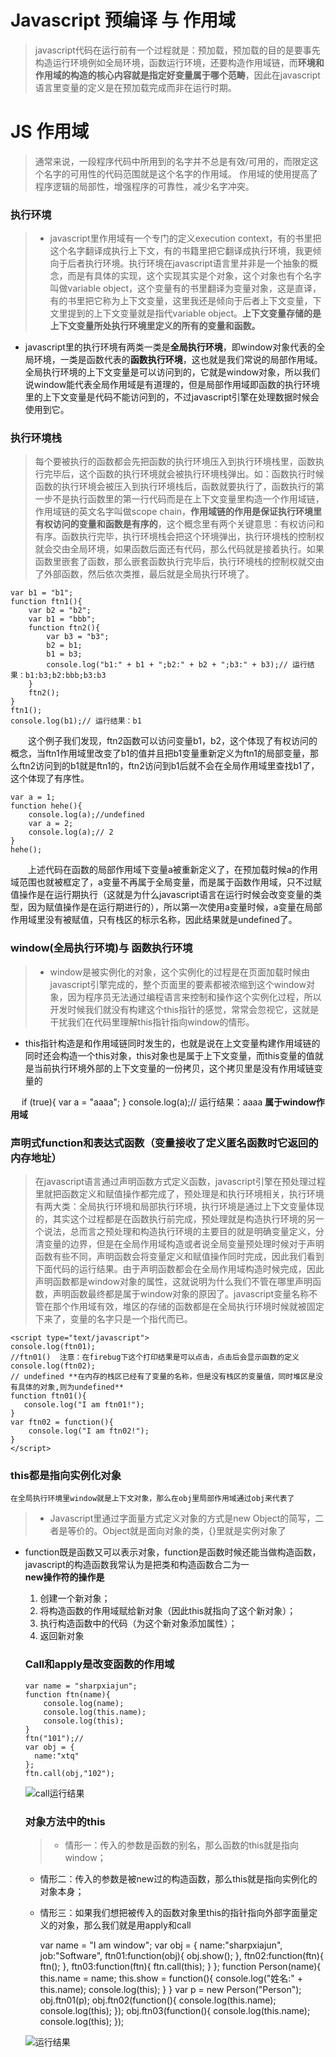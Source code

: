 # Javascript 预编译 与 作用域
> javascript代码在运行前有一个过程就是：预加载，预加载的目的是要事先构造运行环境例如全局环境，函数运行环境，还要构造作用域链，而**环境和作用域的构造的核心内容就是指定好变量属于哪个范畴**，因此在javascript语言里变量的定义是在预加载完成而非在运行时期。

# JS 作用域
> 通常来说，一段程序代码中所用到的名字并不总是有效/可用的，而限定这个名字的可用性的代码范围就是这个名字的作用域。 作用域的使用提高了程序逻辑的局部性，增强程序的可靠性，减少名字冲突。

### 执行环境
> * javascript里作用域有一个专门的定义execution context，有的书里把这个名字翻译成执行上下文，有的书籍里把它翻译成执行环境，我更倾向于后者执行环境。执行环境在javascript语言里并非是一个抽象的概念，而是有具体的实现，这个实现其实是个对象，这个对象也有个名字叫做variable object，这个变量有的书里翻译为变量对象，这是直译，有的书里把它称为上下文变量，这里我还是倾向于后者上下文变量，下文里提到的上下文变量就是指代variable object。**上下文变量存储的是上下文变量所处执行环境里定义的所有的变量和函数。**
* javascript里的执行环境有两类一类是**全局执行环境**，即window对象代表的全局环境，一类是函数代表的**函数执行环境**，这也就是我们常说的局部作用域。全局执行环境的上下文变量是可以访问到的，它就是window对象，所以我们说window能代表全局作用域是有道理的，但是局部作用域即函数的执行环境里的上下文变量是代码不能访问到的，不过javascript引擎在处理数据时候会使用到它。
        
### 执行环境栈
> 每个要被执行的函数都会先把函数的执行环境压入到执行环境栈里，函数执行完毕后，这个函数的执行环境就会被执行环境栈弹出。如：函数执行时候函数的执行环境会被压入到执行环境栈后，函数就要执行了，函数执行的第一步不是执行函数里的第一行代码而是在上下文变量里构造一个作用域链，作用域链的英文名字叫做scope chain，**作用域链的作用是保证执行环境里有权访问的变量和函数是有序的**，这个概念里有两个关键意思：有权访问和有序。函数执行完毕，执行环境栈会把这个环境弹出，执行环境栈的控制权就会交由全局环境，如果函数后面还有代码，那么代码就是接着执行。如果函数里嵌套了函数，那么嵌套函数执行完毕后，执行环境栈的控制权就交由了外部函数，然后依次类推，最后就是全局执行环境了。

    var b1 = "b1";
    function ftn1(){
        var b2 = "b2";
        var b1 = "bbb";
        function ftn2(){
            var b3 = "b3";
            b2 = b1;
            b1 = b3;
            console.log("b1:" + b1 + ";b2:" + b2 + ";b3:" + b3);// 运行结果：b1:b3;b2:bbb;b3:b3
        }
        ftn2();
    }
    ftn1();
    console.log(b1);// 运行结果：b1

　　这个例子我们发现，ftn2函数可以访问变量b1，b2，这个体现了有权访问的概念，当ftn1作用域里改变了b1的值并且把b1变量重新定义为ftn1的局部变量，那么ftn2访问到的b1就是ftn1的，ftn2访问到b1后就不会在全局作用域里查找b1了，这个体现了有序性。

    var a = 1;
    function hehe(){
        console.log(a);//undefined
        var a = 2;
        console.log(a);// 2
    }
    hehe();
　　上述代码在函数的局部作用域下变量a被重新定义了，在预加载时候a的作用域范围也就被框定了，a变量不再属于全局变量，而是属于函数作用域，只不过赋值操作是在运行期执行（这就是为什么javascript语言在运行时候会改变变量的类型，因为赋值操作是在运行期进行的），所以第一次使用a变量时候，a变量在局部作用域里没有被赋值，只有栈区的标示名称，因此结果就是undefined了。　　
　
### window(全局执行环境)与 函数执行环境  
> * window是被实例化的对象，这个实例化的过程是在页面加载时候由javascript引擎完成的，整个页面里的要素都被浓缩到这个window对象，因为程序员无法通过编程语言来控制和操作这个实例化过程，所以开发时候我们就没有构建这个this指针的感觉，常常会忽视它，这就是干扰我们在代码里理解this指针指向window的情形。
* this指针构造是和作用域链同时发生的，也就是说在上文变量构建作用域链的同时还会构造一个this对象，this对象也是属于上下文变量，而this变量的值就是当前执行环境外部的上下文变量的一份拷贝，这个拷贝里是没有作用域链变量的

    <script type="text/javascript">
    this.a = "aaa";
    console.log(a);//aaa
    console.log(this.a);//aaa
    console.log(window.a);//aaa
    console.log(this === window);// true
    </script>
　
    if (true){
        var a = "aaaa";
    }
    console.log(a);// 运行结果：aaaa
    **属于window作用域**

### 声明式function和表达式函数（变量接收了定义匿名函数时它返回的内存地址）
> 在javascript语言通过声明函数方式定义函数，javascript引擎在预处理过程里就把函数定义和赋值操作都完成了，预处理是和执行环境相关，执行环境有两大类：全局执行环境和局部执行环境，执行环境是通过上下文变量体现的，其实这个过程都是在函数执行前完成，预处理就是构造执行环境的另一个说法，总而言之预处理和构造执行环境的主要目的就是明确变量定义，分清变量的边界，但是在全局作用域构造或者说全局变量预处理时候对于声明函数有些不同，声明函数会将变量定义和赋值操作同时完成，因此我们看到下面代码的运行结果。由于声明函数都会在全局作用域构造时候完成，因此声明函数都是window对象的属性，这就说明为什么我们不管在哪里声明函数，声明函数最终都是属于window对象的原因了。javascript变量名称不管在那个作用域有效，堆区的存储的函数都是在全局执行环境时候就被固定下来了，变量的名字只是一个指代而已。

    <script type="text/javascript">
    console.log(ftn01);
    //ftn01()  注意：在firebug下这个打印结果是可以点击，点击后会显示函数的定义
    console.log(ftn02); 
    // undefined **在内存的栈区已经有了变量的名称，但是没有栈区的变量值，同时堆区是没有具体的对象,则为undefined**
    function ftn01(){
       console.log("I am ftn01!");
    }
    var ftn02 = function(){
        console.log("I am ftn02!");
    }
    </script>
### this都是指向实例化对象
    在全局执行环境里window就是上下文对象，那么在obj里局部作用域通过obj来代表了
> * Javascript里通过字面量方式定义对象的方式是new Object的简写，二者是等价的。Object就是面向对象的类，{}里就是实例对象了
* function既是函数又可以表示对象，function是函数时候还能当做构造函数，javascript的构造函数我常认为是把类和构造函数合二为一  
     **new操作符的操作是**
     1. 创建一个新对象；
     2. 将构造函数的作用域赋给新对象（因此this就指向了这个新对象）；
     3. 执行构造函数中的代码（为这个新对象添加属性）；
     4. 返回新对象

    <script type="text/javascript">
    var obj = {
        name:"sharpxiajun",
        job:"Software",
        show:function(){
            console.log("Name:" + this.name + ";Job:" + this.job);
            console.log(this);
    // Object { name="sharpxiajun", job="Software", show=function()}
        }
    };
    obj.show();//Name:sharpxiajun;Job:Software
    function Person(name,sex,age,job){
        this.name = name;
        this.sex = sex;
        this.age = age;
        this.job = job;
        this.showPerson = function(){
            console.log("姓名:" + this.name);
            console.log("性别:" + this.sex);
            console.log("年龄:" + this.age);
            console.log("工作:" + this.job);
            console.log(this);
            // Person { name="马云", sex="男", age=46, 更多...}
        }
    }
    var person = new Person("马云", "男", 46, "董事长");
    person.showPerson();
</script>

### Call和apply是改变函数的作用域

    var name = "sharpxiajun";
    function ftn(name){
        console.log(name);
        console.log(this.name);
        console.log(this);
    }
    ftn("101");//
    var obj = {
      name:"xtq"
    };
    ftn.call(obj,"102");

![call运行结果][1]

### 对象方法中的this
> * 情形一：传入的参数是函数的别名，那么函数的this就是指向window；
 * 情形二：传入的参数是被new过的构造函数，那么this就是指向实例化的对象本身；
 * 情形三：如果我们想把被传入的函数对象里this的指针指向外部字面量定义的对象，那么我们就是用apply和call
 
    var name = "I am window";
    var obj = {
        name:"sharpxiajun",
        job:"Software",
        ftn01:function(obj){
            obj.show();
        },
        ftn02:function(ftn){
            ftn();
        },
        ftn03:function(ftn){
            ftn.call(this);
        }
    };
    function Person(name){
        this.name = name;
        this.show = function(){
            console.log("姓名:" + this.name);
            console.log(this);
        }
    }
    var p = new Person("Person");
    obj.ftn01(p);
    obj.ftn02(function(){
       console.log(this.name);
       console.log(this);
    });
    obj.ftn03(function(){
        console.log(this.name);
        console.log(this);
    }); 
    
![运行结果][2]


[1]: https://github.com/lm-JS/js-propotype-this-new-apply-call/blob/master/prototype/k.png
[2]: https://github.com/lm-JS/js-propotype-this-new-apply-call/blob/master/prototype/kk.png
[3]: https://github.com/lm-JS/js-propotype-this-new-apply-call/blob/master/constructor/iiii.png
